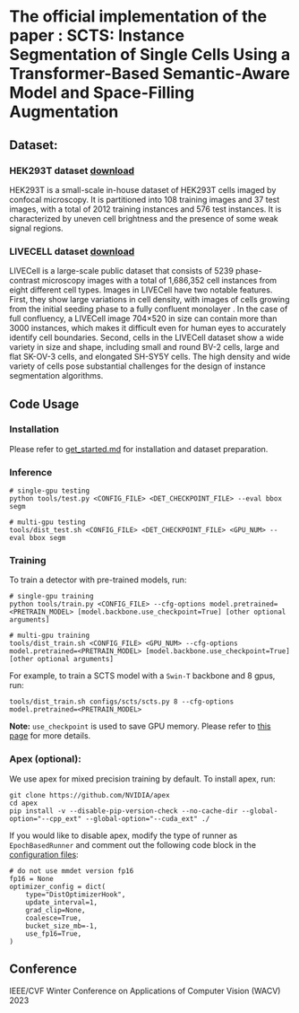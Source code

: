 
# The official implementation of the paper : SCTS: Instance Segmentation of Single Cells Using a Transformer-Based Semantic-Aware Model and Space-Filling Augmentation

## Dataset:

### HEK293T dataset [download](https://drive.google.com/file/d/1CH8MI_FXjQwN5VhhUQYNYfgS2ZRE1GMt/view?usp=share_link)
HEK293T is a small-scale in-house dataset of HEK293T cells imaged by confocal microscopy. It is partitioned into 108 training images and 37 test images, with a total of 2012 training instances and 576 test instances. It is characterized by uneven cell brightness and the presence of some weak signal regions.

### LIVECELL dataset [download](https://sartorius-research.github.io/LIVECell/)
LIVECell is a large-scale public dataset that consists of 5239 phase-contrast microscopy images with a total of 1,686,352 cell instances from eight different cell types. Images in LIVECell have two notable features. First, they show large variations in cell density, with images of cells growing from the initial seeding phase to a fully confluent monolayer . In the case of full confluency, a LIVECell image 704×520 in size can contain more than 3000 instances, which makes it difficult even for human eyes to accurately identify cell boundaries. Second, cells in the LIVECell dataset show a wide variety in size and shape, including small and round BV-2 cells, large and flat SK-OV-3 cells, and elongated SH-SY5Y cells. The high density and wide variety of cells pose substantial challenges for the design of instance segmentation algorithms.

## Code Usage

### Installation

Please refer to [get_started.md](https://github.com/open-mmlab/mmdetection/blob/master/docs/en/get_started.md) for installation and dataset preparation.

### Inference
```
# single-gpu testing
python tools/test.py <CONFIG_FILE> <DET_CHECKPOINT_FILE> --eval bbox segm

# multi-gpu testing
tools/dist_test.sh <CONFIG_FILE> <DET_CHECKPOINT_FILE> <GPU_NUM> --eval bbox segm
```

### Training

To train a detector with pre-trained models, run:
```
# single-gpu training
python tools/train.py <CONFIG_FILE> --cfg-options model.pretrained=<PRETRAIN_MODEL> [model.backbone.use_checkpoint=True] [other optional arguments]

# multi-gpu training
tools/dist_train.sh <CONFIG_FILE> <GPU_NUM> --cfg-options model.pretrained=<PRETRAIN_MODEL> [model.backbone.use_checkpoint=True] [other optional arguments] 
```
For example, to train a SCTS model with a `Swin-T` backbone and 8 gpus, run:
```
tools/dist_train.sh configs/scts/scts.py 8 --cfg-options model.pretrained=<PRETRAIN_MODEL> 
```

**Note:** `use_checkpoint` is used to save GPU memory. Please refer to [this page](https://pytorch.org/docs/stable/checkpoint.html) for more details.


### Apex (optional):
We use apex for mixed precision training by default. To install apex, run:
```
git clone https://github.com/NVIDIA/apex
cd apex
pip install -v --disable-pip-version-check --no-cache-dir --global-option="--cpp_ext" --global-option="--cuda_ext" ./
```
If you would like to disable apex, modify the type of runner as `EpochBasedRunner` and comment out the following code block in the [configuration files](configs/swin):
```
# do not use mmdet version fp16
fp16 = None
optimizer_config = dict(
    type="DistOptimizerHook",
    update_interval=1,
    grad_clip=None,
    coalesce=True,
    bucket_size_mb=-1,
    use_fp16=True,
)
```
## Conference
IEEE/CVF Winter Conference on Applications of Computer Vision (WACV) 2023

